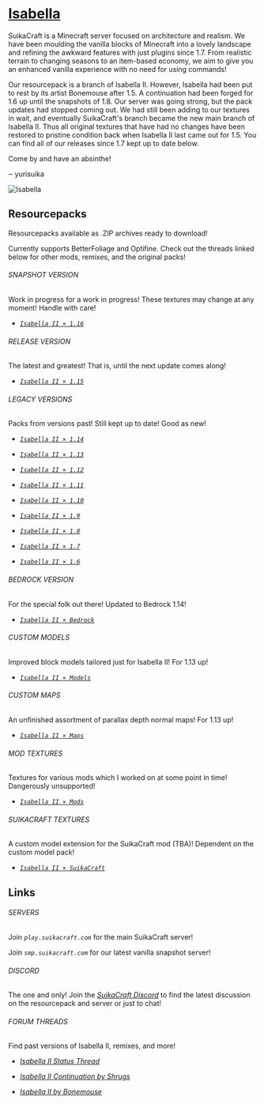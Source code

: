 # [Isabella](http://suikacraft.com)

SuikaCraft is a Minecraft server focused on architecture and realism. We have been moulding the vanilla blocks of Minecraft into a lovely landscape and refining the awkward features with just plugins since 1.7. From realistic terrain to changing seasons to an item-based economy, we aim to give you an enhanced vanilla experience with no need for using commands!

Our resourcepack is a branch of Isabella II. However, Isabella had been put to rest by its artist Bonemouse after 1.5. A continuation had been forged for 1.6 up until the snapshots of 1.8. Our server was going strong, but the pack updates had stopped coming out. We had still been adding to our textures in wait, and eventually SuikaCraft's branch became the new main branch of Isabella II. Thus all original textures that have had no changes have been restored to pristine condition back when Isabella II last came out for 1.5. You can find all of our releases since 1.7 kept up to date below.

Come by and have an absinthe!

‒ yurisuika

![Isabella](https://raw.githubusercontent.com/yurisuika/Isabella/master/Isabella%20II%20×%201.13/pack.png)

## Resourcepacks

Resourcepacks available as .ZIP archives ready to download!

Currently supports BetterFoliage and Optifine. Check out the threads linked below for other mods, remixes, and the original packs!

###### SNAPSHOT VERSION

Work in progress for a work in progress! These textures may change at any moment! Handle with care!

* [*`Isabella II × 1.16`*](https://github.com/yurisuika/Isabella/raw/master/Archives/Isabella%20II%20×%201.16.zip)

###### RELEASE VERSION

The latest and greatest! That is, until the next update comes along!

* [*`Isabella II × 1.15`*](https://github.com/yurisuika/Isabella/raw/master/Archives/Isabella%20II%20×%201.15.zip)

###### LEGACY VERSIONS

Packs from versions past! Still kept up to date! Good as new!

* [*`Isabella II × 1.14`*](https://github.com/yurisuika/Isabella/raw/master/Archives/Isabella%20II%20×%201.14.zip)

* [*`Isabella II × 1.13`*](https://github.com/yurisuika/Isabella/raw/master/Archives/Isabella%20II%20×%201.13.zip)

* [*`Isabella II × 1.12`*](https://github.com/yurisuika/Isabella/raw/master/Archives/Isabella%20II%20×%201.12.zip)

* [*`Isabella II × 1.11`*](https://github.com/yurisuika/Isabella/raw/master/Archives/Isabella%20II%20×%201.11.zip)

* [*`Isabella II × 1.10`*](https://github.com/yurisuika/Isabella/raw/master/Archives/Isabella%20II%20×%201.10.zip)

* [*`Isabella II × 1.9`*](https://github.com/yurisuika/Isabella/raw/master/Archives/Isabella%20II%20×%201.9.zip)

* [*`Isabella II × 1.8`*](https://github.com/yurisuika/Isabella/raw/master/Archives/Isabella%20II%20×%201.8.zip)

* [*`Isabella II × 1.7`*](https://github.com/yurisuika/Isabella/raw/master/Archives/Isabella%20II%20×%201.7.zip)

* [*`Isabella II × 1.6`*](https://github.com/yurisuika/Isabella/raw/master/Archives/Isabella%20II%20×%201.6.zip)

###### BEDROCK VERSION

For the special folk out there! Updated to Bedrock 1.14!

* [*`Isabella II × Bedrock`*](https://github.com/yurisuika/Isabella/raw/master/Archives/Isabella%20II%20×%20Bedrock.mcpack)

###### CUSTOM MODELS

Improved block models tailored just for Isabella II! For 1.13 up!

* [*`Isabella II × Models`*](https://github.com/yurisuika/Isabella/raw/master/Archives/Isabella%20II%20×%20Models.zip)

###### CUSTOM MAPS

An unfinished assortment of parallax depth normal maps! For 1.13 up!

* [*`Isabella II × Maps`*](https://github.com/yurisuika/Isabella/raw/master/Archives/Isabella%20II%20×%20Maps.zip)

###### MOD TEXTURES

Textures for various mods which I worked on at some point in time! Dangerously unsupported!

* [*`Isabella II × Mods`*](https://github.com/yurisuika/Isabella/raw/master/Archives/Isabella%20II%20×%20Mods.zip)

###### SUIKACRAFT TEXTURES

A custom model extension for the SuikaCraft mod (TBA)! Dependent on the custom model pack!

* [*`Isabella II × SuikaCraft`*](https://github.com/yurisuika/Isabella/raw/master/Archives/Isabella%20II%20×%20SuikaCraft.zip)


## Links

###### SERVERS

Join *`play.suikacraft.com`* for the main SuikaCraft server!

Join *`smp.suikacraft.com`* for our latest vanilla snapshot server!

###### DISCORD

The one and only! Join the *[SuikaCraft Discord](https://discord.gg/0zdNEkQle7Qg9C1H)* to find the latest discussion on the resourcepack and server or just to chat!

###### FORUM THREADS

Find past versions of Isabella II, remixes, and more!

* *[Isabella II Status Thread](http://www.minecraftforum.net/forums/mapping-and-modding-java-edition/resource-packs/resource-pack-discussion/2745599)*

* *[Isabella II Continuation by Shrugs](https://www.minecraftforum.net/forums/mapping-and-modding-java-edition/resource-packs/1244972-16x-1-6-1-7-1-8beta-isabella-ii-unofficial-thread)*

* *[Isabella II by Bonemouse](http://www.minecraftforum.net/forums/mapping-and-modding-java-edition/resource-packs/1226573)*

